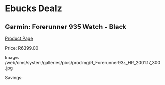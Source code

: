 
# Ebucks Dealz
## Garmin: Forerunner 935 Watch - Black
[Product Page](https://www.ebucks.com/web/shop/productSelected.do?prodId=681433182&catId=872270976)

Price: R6399.00

Image: /web/cms/system/galleries/pics/prodimg/R_Forerunner935_HR_2001.17_300.jpg

Savings: 


	